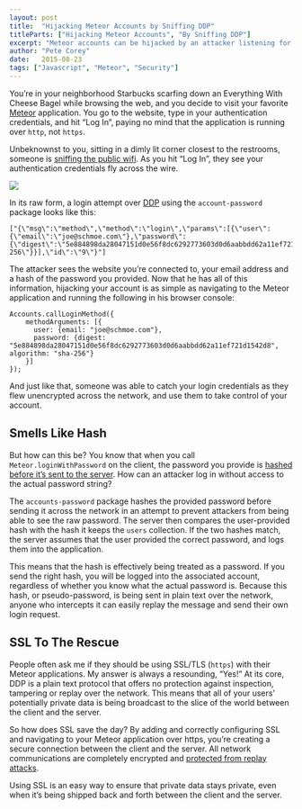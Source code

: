 ```yaml
---
layout: post
title:  "Hijacking Meteor Accounts by Sniffing DDP"
titleParts: ["Hijacking Meteor Accounts", "By Sniffing DDP"]
excerpt: "Meteor accounts can be hijacked by an attacker listening for your credentials as they fly across the wire. Find out how to protect your application."
author: "Pete Corey"
date:   2015-08-23
tags: ["Javascript", "Meteor", "Security"]
---
```


You’re in your neighborhood Starbucks scarfing down an Everything With Cheese Bagel while browsing the web, and you decide to visit your favorite [Meteor](https://www.meteor.com/) application. You go to the website, type in your authentication credentials, and hit “Log In”, paying no mind that the application is running over <code class="language-*">http</code>, not <code class="language-*">https</code>.

Unbeknownst to you, sitting in a dimly lit corner closest to the restrooms, someone is [sniffing the public wifi](https://www.wireshark.org/). As you hit “Log In”, they see your authentication credentials fly across the wire.

<img src="https://s3-us-west-1.amazonaws.com/www.1pxsolidtomato.com/wireshark2.png" style="max-width: 100%;">

In its raw form, a login attempt over [DDP](https://www.meteor.com/ddp) using the <code class="language-*">account-password</code> package looks like this:

<pre class="language-javascript"><code class="language-javascript">["{\"msg\":\"method\",\"method\":\"login\",\"params\":[{\"user\":{\"email\":\"joe@schmoe.com\"},\"password\":{\"digest\":\"5e884898da28047151d0e56f8dc6292773603d0d6aabbdd62a11ef721d1542d8\",\"algorithm\":\"sha-256\"}}],\"id\":\"9\"}"]
</code></pre>

The attacker sees the website you’re connected to, your email address and a hash of the password you provided. Now that he has all of this information, hijacking your account is as simple as navigating to the Meteor application and running the following in his browser console:

<pre class="language-javascript"><code class="language-javascript">Accounts.callLoginMethod({
    methodArguments: [{
      user: {email: "joe@schmoe.com"},
      password: {digest: "5e884898da28047151d0e56f8dc6292773603d0d6aabbdd62a11ef721d1542d8", algorithm: "sha-256"}
    }]
});
</code></pre>

And just like that, someone was able to catch your login credentials as they flew unencrypted across the network, and use them to take control of your account.

## Smells Like Hash

But how can this be? You know that when you call <code class="language-javascript">Meteor.loginWithPassword</code> on the client, the password you provide is [hashed before it’s sent to the server](https://github.com/meteor/meteor/blob/3790e0987b7dbfbe7ecd070462d16f1e3bf6c901/packages/accounts-password/password_client.js#L33). How can an attacker log in without access to the actual password string?

The <code class="language-javascript">accounts-password</code> package hashes the provided password before sending it across the network in an attempt to prevent attackers from being able to see the raw password. The server then compares the user-provided hash with the hash it keeps the <code class="language-javascript">users</code> collection. If the two hashes match, the server assumes that the user provided the correct password, and logs them into the application.

This means that the hash is effectively being treated as a password. If you send the right hash, you will be logged into the associated account, regardless of whether you know what the actual password is. Because this hash, or pseudo-password, is being sent in plain text over the network, anyone who intercepts it can easily replay the message and send their own login request.

## SSL To The Rescue

People often ask me if they should be using SSL/TLS (<code class="language-javascript">https</code>) with their Meteor applications. My answer is always a resounding, “Yes!” At its core, DDP is a plain text protocol that offers no protection against inspection, tampering or replay over the network. This means that all of your users’ potentially private data is being broadcast to the slice of the world between the client and the server.

So how does SSL save the day? By adding and correctly configuring SSL and navigating to your Meteor application over https, you’re creating a secure connection between the client and the server. All network communications are completely encrypted and [protected from replay attacks](http://security.stackexchange.com/a/20106).

Using SSL is an easy way to ensure that private data stays private, even when it’s being shipped back and forth between the client and the server.
